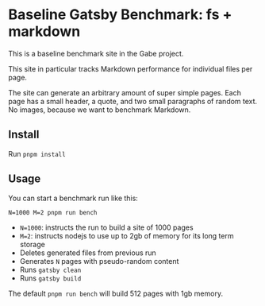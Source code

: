 # Baseline Gatsby Benchmark: fs + markdown

This is a baseline benchmark site in the Gabe project.

This site in particular tracks Markdown performance for individual files per page.

The site can generate an arbitrary amount of super simple pages. Each page has a small header, a quote, and two small paragraphs of random text. No images, because we want to benchmark Markdown.

## Install

Run `pnpm install`

## Usage

You can start a benchmark run like this:

```shell
N=1000 M=2 pnpm run bench
```

- `N=1000`: instructs the run to build a site of 1000 pages
- `M=2`: instructs nodejs to use up to 2gb of memory for its long term storage
- Deletes generated files from previous run
- Generates `N` pages with pseudo-random content
- Runs `gatsby clean`
- Runs `gatsby build`

The default `pnpm run bench` will build 512 pages with 1gb memory.
